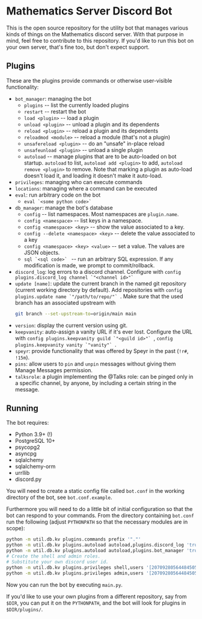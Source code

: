 # Mathematics Server Discord Bot

This is the open source repository for the utility bot that manages various
kinds of things on the Mathematics discord server. With that purpose in mind,
feel free to contribute to this repository. If you'd like to run this bot on
your own server, that's fine too, but don't expect support.

## Plugins

These are the plugins provide commands or otherwise user-visible functionality:
  - `bot_manager`: managing the bot
    - `plugins` -- list the currently loaded plugins
    - `restart` -- restart the bot
    - `load <plugin>` -- load a plugin
    - `unload <plugin>` -- unload a plugin and its dependents
    - `reload <plugin>` -- reload a plugin and its dependents
    - `reloadmod <module>` -- reload a module (that's not a plugin)
    - `unsafereload <plugin>` -- do an "unsafe" in-place reload
    - `unsafeunload <plugin>` -- unload a single plugin
    - `autoload` -- manage plugins that are to be auto-loaded on bot startup.
      `autoload` to list, `autoload add <plugin>` to add,
      `autoload remove <plugin>` to remove. Note that marking a plugin as
      auto-load doesn't load it, and loading it doesn't make it auto-load.
  - `privileges`: managing who can execute commands
  - `locations`: managing where a command can be executed
  - `eval`: run arbitrary code on the bot
    - ``eval `<some python code>` ``
  - `db_manager`: manage the bot's database
    - `config` -- list namespaces. Most namespaces are `plugin.name`.
    - `config <namespace>` -- list keys in a namespace.
    - `config <namespace> <key>` -- show the value associated to a key.
    - `config --delete <namespace> <key>` -- delete the value associated to a
      key
    - `config <namespace> <key> <value>` -- set a value. The values are
      JSON objects.
    - ``sql `<sql code>` `` -- run an arbitrary SQL expression. If any
      modification is made, we prompt to commit/rollback.
  - `discord_log`: log errors to a discord channel. Configure with
    ``config plugins.discord_log channel `"<channel id>"` ``
  - `update [name]`: update the current branch in the named git repository
     (current working directory by default). Add repositories with
     ``config plugins.update name `"/path/to/repo/"` ``. Make sure that the used
     branch has an associated upstream with
     ```sh
     git branch --set-upstream-to=origin/main main
     ```
  - `version`: display the current version using git.
  - `keepvanity`: auto-assign a vanity URL if it's ever lost. Configure the URL
    with ``config plugins.keepvanity guild `"<guild id>"` ``,
    ``config plugins.keepvanity vanity `"vanity"` ``.
  - `speyr`: provide functionality that was offered by Speyr in the past (`!r#`,
    `!15m`).
  - `pins`: allow users to `pin` and `unpin` messages without giving them
    Manage Messages permission.
  - `talksrole`: a plugin implementing the @Talks role: can be pinged only in a
    specific channel, by anyone, by including a certain string in the message.

## Running

The bot requires:
 - Python 3.9+ (!)
 - PostgreSQL 10+
 - psycopg2
 - asyncpg
 - sqlalchemy
 - sqlalchemy-orm
 - urrllib
 - discord.py

You will need to create a static config file called `bot.conf` in the working
directory of the bot, see `bot.conf.example`.

Furthermore you will need to do a little bit of initial configuration so that
the bot can respond to your commands. From the directory containing `bot.conf`
run the following (adjust `PYTHONPATH` so that the necessary modules are in
scope):
```sh
python -m util.db.kv plugins.commands prefix '"."'
python -m util.db.kv plugins.autoload autoload,plugins.discord_log 'true'
python -m util.db.kv plugins.autoload autoload,plugins.bot_manager 'true'
# Create the shell and admin roles.
# Substitute your own discord user id.
python -m util.db.kv plugins.privileges shell,users '[207092805644845057]'
python -m util.db.kv plugins.privileges admin,users '[207092805644845057]'
```
Now you can run the bot by executing `main.py`.

If you'd like to use your own plugins from a different repository, say from
`$DIR`, you can put it on the `PYTHONPATH`, and the bot will look for plugins in
`$DIR/plugins/`.
